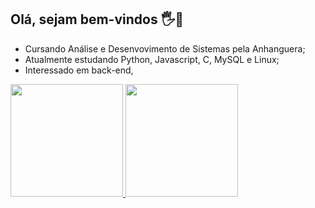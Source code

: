 ## Olá, sejam bem-vindos 🖐🙂

- Cursando Análise e Desenvovimento de Sistemas pela Anhanguera;
- Atualmente estudando Python, Javascript, C, MySQL e Linux;
- Interessado em back-end,

<div>
  <a href="https://github.com/FabricioHA">
  <img loading="lazy" height="180em" src="https://github-readme-stats.vercel.app/api/top-langs/?username=FabricioHA&layout=compact&langs_count=7&theme=dracula"/>
  <img loading="lazy" height="180em" src="https://github-readme-stats.vercel.app/api?username=FabricioHA&show_icons=true&theme=dracula&include_all_commits=true&count_private=false"/>
</div>

<!--
**FabricioHA/FabricioHA** is a ✨ _special_ ✨ repository because its `README.md` (this file) appears on your GitHub profile.

Here are some ideas to get you started:

- 🔭 I’m currently working on ...
- 🌱 I’m currently learning ...
- 👯 I’m looking to collaborate on ...
- 🤔 I’m looking for help with ...
- 💬 Ask me about ...
- 📫 How to reach me: ...
- 😄 Pronouns: ...
- ⚡ Fun fact: ...
-->
